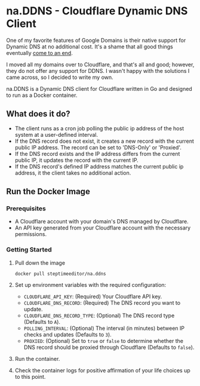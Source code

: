 # na.DDNS - Cloudflare Dynamic DNS Client

One of my favorite features of Google Domains is their native support for Dynamic DNS at no additional cost. It's a shame that all good things eventually [come to an end](https://www.theverge.com/2023/6/16/23763340/google-domains-sunset-sell-squarespace).

I moved all my domains over to Cloudflare, and that's all and good; however, they do not offer any support for DDNS. I wasn't happy with the solutions I came across, so I decided to write my own.

na.DDNS is a Dynamic DNS client for Cloudflare written in Go and designed to run as a Docker container.


## What does it do?

- The client runs as a cron job polling the public ip address of the host system at a user-defined interval.
- If the DNS record does not exist, it creates a new record with the current public IP address. The record can be set to 'DNS-Only' or 'Proxied'.
- If the DNS record exists and the IP address differs from the current public IP, it updates the record with the current IP.
- If the DNS record's defined IP address matches the current public ip address, it the client takes no additional action.

## Run the Docker Image
### Prerequisites
- A Cloudflare account with your domain's DNS managed by Cloudflare.
- An API key generated from your Cloudflare account with the necessary permissions.

### Getting Started
1. Pull down the image
     ```shell
     docker pull steptimeeditor/na.ddns
     ```
2. Set up environment variables with the required configuration:

   - `CLOUDFLARE_API_KEY`: (Required) Your Cloudflare API key.
   - `CLOUDFLARE_DNS_RECORD`: (Required) The DNS record you want to update.
   - `CLOUDFLARE_DNS_RECORD_TYPE`: (Optional) The DNS record type (Defaults to `A`).
   - `POLLING_INTERVAL`: (Optional) The interval (in minutes) between IP checks and updates (Defaults to `3`).
   - `PROXIED`: (Optional) Set to `true` or `false` to determine whether the DNS record should be proxied through Cloudflare (Defaults to `false`).

3. Run the container.
4. Check the container logs for positive affirmation of your life choices up to this point.
